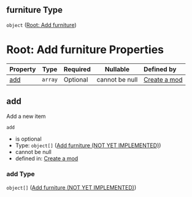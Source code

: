 ## furniture Type

`object` ([Root: Add furniture](generic-properties-root-add-furniture.md))

# Root: Add furniture Properties

| Property    | Type    | Required | Nullable       | Defined by                                                                                                                        |
| :---------- | ------- | -------- | -------------- | :-------------------------------------------------------------------------------------------------------------------------------- |
| [add](#add) | `array` | Optional | cannot be null | [Create a mod](generic-properties-root-add-furniture-properties-add-furniture.md "mod.json#/properties/furniture/properties/add") |

## add

Add a new item


`add`

-   is optional
-   Type: `object[]` ([Add furniture (NOT YET IMPLEMENTED)](generic-properties-root-add-furniture-properties-add-furniture-add-furniture-not-yet-implemented.md))
-   cannot be null
-   defined in: [Create a mod](generic-properties-root-add-furniture-properties-add-furniture.md "mod.json#/properties/furniture/properties/add")

### add Type

`object[]` ([Add furniture (NOT YET IMPLEMENTED)](generic-properties-root-add-furniture-properties-add-furniture-add-furniture-not-yet-implemented.md))
